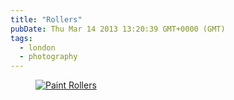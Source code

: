 ```yaml
---
title: "Rollers"
pubDate: Thu Mar 14 2013 13:20:39 GMT+0000 (GMT)
tags:
  - london
  - photography
---
```


<figure><a href="http://www.flickr.com/photos/domchristie/8557454132/" title="Rollers by dom christie, on Flickr"><img src="https://farm9.staticflickr.com/8389/8557454132_8bded2856a.jpg" alt="Paint Rollers"></a></figure>
